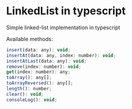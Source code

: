 # LinkedList in typescript
Simple linked-list implementation in typescript 

Available methods:
```javascript
insert(data: any): void;
insertAt(data: any, index: number): void;
insertAtLast(data: any): void;
remove(index: number): void;
get(index: number): any;
toArray(): any[];
toArrayReversed(): any[];
length(): number;
clear(): void;
consoleLog(): void;
```
